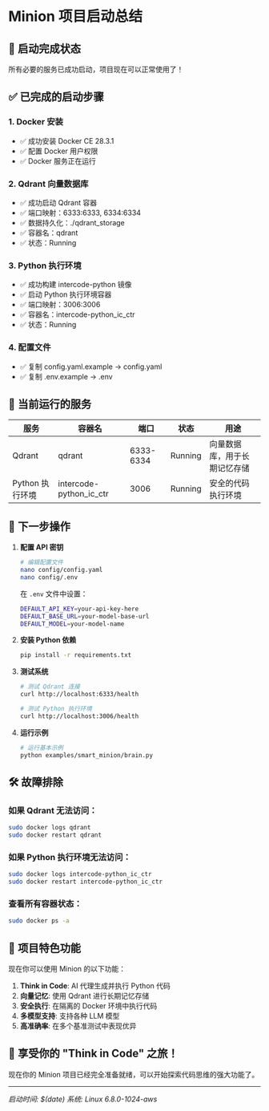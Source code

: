 # Minion 项目启动总结

## 🎉 启动完成状态

所有必要的服务已成功启动，项目现在可以正常使用了！

## ✅ 已完成的启动步骤

### 1. Docker 安装
- ✅ 成功安装 Docker CE 28.3.1
- ✅ 配置 Docker 用户权限
- ✅ Docker 服务正在运行

### 2. Qdrant 向量数据库
- ✅ 成功启动 Qdrant 容器
- ✅ 端口映射：6333:6333, 6334:6334
- ✅ 数据持久化：./qdrant_storage
- ✅ 容器名：qdrant
- ✅ 状态：Running

### 3. Python 执行环境
- ✅ 成功构建 intercode-python 镜像
- ✅ 启动 Python 执行环境容器
- ✅ 端口映射：3006:3006
- ✅ 容器名：intercode-python_ic_ctr
- ✅ 状态：Running

### 4. 配置文件
- ✅ 复制 config.yaml.example → config.yaml
- ✅ 复制 .env.example → .env

## 🔧 当前运行的服务

| 服务 | 容器名 | 端口 | 状态 | 用途 |
|------|-------|------|------|------|
| Qdrant | qdrant | 6333-6334 | Running | 向量数据库，用于长期记忆存储 |
| Python 执行环境 | intercode-python_ic_ctr | 3006 | Running | 安全的代码执行环境 |

## 📝 下一步操作

1. **配置 API 密钥**
   ```bash
   # 编辑配置文件
   nano config/config.yaml
   nano config/.env
   ```
   
   在 `.env` 文件中设置：
   ```bash
   DEFAULT_API_KEY=your-api-key-here
   DEFAULT_BASE_URL=your-model-base-url
   DEFAULT_MODEL=your-model-name
   ```

2. **安装 Python 依赖**
   ```bash
   pip install -r requirements.txt
   ```

3. **测试系统**
   ```bash
   # 测试 Qdrant 连接
   curl http://localhost:6333/health
   
   # 测试 Python 执行环境
   curl http://localhost:3006/health
   ```

4. **运行示例**
   ```bash
   # 运行基本示例
   python examples/smart_minion/brain.py
   ```

## 🛠️ 故障排除

### 如果 Qdrant 无法访问：
```bash
sudo docker logs qdrant
sudo docker restart qdrant
```

### 如果 Python 执行环境无法访问：
```bash
sudo docker logs intercode-python_ic_ctr
sudo docker restart intercode-python_ic_ctr
```

### 查看所有容器状态：
```bash
sudo docker ps -a
```

## 🎯 项目特色功能

现在你可以使用 Minion 的以下功能：

1. **Think in Code**: AI 代理生成并执行 Python 代码
2. **向量记忆**: 使用 Qdrant 进行长期记忆存储
3. **安全执行**: 在隔离的 Docker 环境中执行代码
4. **多模型支持**: 支持各种 LLM 模型
5. **高准确率**: 在多个基准测试中表现优异

## 🚀 享受你的 "Think in Code" 之旅！

现在你的 Minion 项目已经完全准备就绪，可以开始探索代码思维的强大功能了。

---
*启动时间: $(date)*
*系统: Linux 6.8.0-1024-aws*